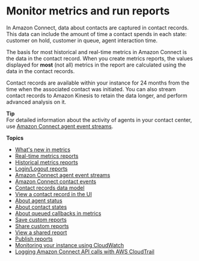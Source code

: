# Monitor metrics and run reports<a name="amazon-connect-metrics"></a>

In Amazon Connect, data about contacts are captured in contact records\. This data can include the amount of time a contact spends in each state: customer on hold, customer in queue, agent interaction time\. 

The basis for most historical and real\-time metrics in Amazon Connect is the data in the contact record\. When you create metrics reports, the values displayed for **most** \(not all\) metrics in the report are calculated using the data in the contact records\. 

Contact records are available within your instance for 24 months from the time when the associated contact was initiated\. You can also stream contact records to Amazon Kinesis to retain the data longer, and perform advanced analysis on it\.

**Tip**  
For detailed information about the activity of agents in your contact center, use [Amazon Connect agent event streams](agent-event-streams.md)\.

**Topics**
+ [What's new in metrics](upcoming-changes.md)
+ [Real\-time metrics reports](real-time-metrics-reports.md)
+ [Historical metrics reports](historical-metrics.md)
+ [Login/Logout reports](login-logout-reports.md)
+ [Amazon Connect agent event streams](agent-event-streams.md)
+ [Amazon Connect contact events](contact-events.md)
+ [Contact records data model](ctr-data-model.md)
+ [View a contact record in the UI](sample-ctr.md)
+ [About agent status](metrics-agent-status.md)
+ [About contact states](about-contact-states.md)
+ [About queued callbacks in metrics](about-queued-callbacks.md)
+ [Save custom reports](save-reports.md)
+ [Share custom reports](share-reports.md)
+ [View a shared report](view-a-shared-report.md)
+ [Publish reports](publish-reports.md)
+ [Monitoring your instance using CloudWatch](monitoring-cloudwatch.md)
+ [Logging Amazon Connect API calls with AWS CloudTrail](logging-using-cloudtrail.md)
